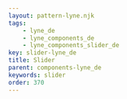 ```yaml
---
layout: pattern-lyne.njk
tags: 
    - lyne_de
    - lyne_components_de
    - lyne_components_slider_de
key: slider-lyne_de
title: Slider
parent: components-lyne_de
keywords: slider
order: 370
---
```

